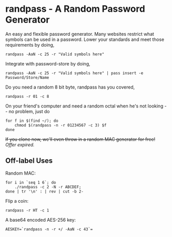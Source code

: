 # randpass - A Random Password Generator

An easy and flexible password generator. Many websites restrict what
symbols can be used in a password. Lower your standards and meet those
requirements by doing,

    randpass -AaN -c 25 -r "Valid symbols here"

Integrate with password-store by doing,

    randpass -AaN -c 25 -r "Valid symbols here" | pass insert -e Password/Store/Name

Do you need a random 8 bit byte, randpass has you covered,

    randpass -r 01 -c 8

On your friend's computer and need a random octal when he's not
looking -- no problem, just do

    for f in $(find ~/); do
        chmod $(randpass -n -r 01234567 -c 3) $f
    done

~~If you clone now, we'll even throw in a random MAC generator for
free!~~ _Offer expired._

## Off-label Uses

Random MAC:

    for i in `seq 1 6`; do 
	    ./randpass -c 2 -N -r ABCDEF;
    done | tr '\n' : | rev | cut -b 2-

Flip a coin:

    randpass -r HT -c 1
	
A base64 encoded AES-256 key:

    AESKEY=`randpass -n -r +/ -AaN -c 43`=



